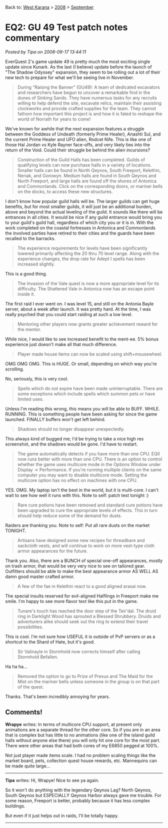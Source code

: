 Back to: [West Karana](/posts/westkarana.md) > [2008](/posts/2008/westkarana.md) > [September](./westkarana.md)
# EQ2: GU 49 Test patch notes commentary

*Posted by Tipa on 2008-09-17 13:44:11*

EverQuest 2's game update 49 is pretty much the most exciting single update since Kunark. As the last (I believe) update before the launch of "The Shadow Odyssey" expansion, they seem to be rolling out a lot of their new tech to prepare for what we'll be seeing live in November.


> During “Raising the Banner” (GU49): A team of dedicated excavators and researchers have begun to uncover a remarkable find in the dunes of Sinking Sands. They have numerous tasks for any recruits willing to help defend the site, excavate relics, maintain their assisting clockworks and provide crafted supplies for the team. They cannot fathom how important this project is and how it is fated to reshape the world of Norrath for years to come!



We've known for awhile that the next expansion features a struggle between the Goddess of Undeath (formerly Prime Healer), Anashti Sul, and the current Prime Healer and UFO alien, Rodcet Nife. This is like one of those Hal Jordan vs Kyle Rayner face-offs, and very likely ties into the return of the Void. Could their struggle be behind the alien incursions?


> Construction of the Guild Halls has been completed. Guilds of qualifying levels can now purchase halls in a variety of locations. Smaller halls can be found in North Qeynos, South Freeport, Kelethin, Neriak, and Gorowyn. Medium halls are found in South Qeynos and North Freeport, and large halls are found off the shores of Antonica and Commonlands. Click on the corresponding doors, or mariner bells on the docks, to access these new structures.




I don't know how popular guild halls will be. The larger guilds can get huge benefits, but for most smaller guilds, it will just be an additional burden, above and beyond the actual leveling of the guild. It sounds like there will be entrances in all cities. It would be nice if any guild entrance would bring you to your guild's guild hall, regardless of which city you or it is in.
 With the work completed on the coastal fortresses in Antonica and Commonlands the involved parties have retired to their cities and the guards have been recalled to the barracks.


> The experience requirements for levels have been significantly lowered primarily affecting the 20 thru 70 level range. Along with the experience changes, the drop rate for Adept I spells has been increased slightly.



This is a good thing.


> The Invasion of the Vale quest is now a more appropriate level for its difficulty. The Shattered Vale in Antonica now has an escape point inside it.




The first raid I ever went on. I was level 15, and still on the Antonia Bayle server, about a week after launch. It was pretty hard. At the time, I was really psyched that you could start raiding at such a low level.


> Mentoring other players now grants greater achievement reward for the mentor.



While nice, I would like to see increased benefit to the ment-ee. 5% bonus experience just doesn't make all that much difference.


> Player made house items can now be scaled using shift+mousewheel.



OMG OMG OMG. This is HUGE. Or small, depending on which way you're scrolling.

No, seriously, this is very cool.


> Spells which do not expire have been made uninterruptable. There are some exceptions which include spells which summon pets or have limited uses.



Unless I'm reading this wrong, this means you will be able to BUFF. WHILE. RUNNING. This is something people have been asking for since the game launched. FINALLY buffers won't get left behind.


> Shadows should no longer disappear unexpectedly.



This always kind of bugged me; I'd be trying to take a nice high res screenshot, and the shadows would be gone. I'd have to restart.
 

> The game automatically detects if you have more than one CPU. EQII now runs better with more than one CPU. There is an option to control whether the game uses multicore mode in the Options Window under Display -> Performance. If you're running multiple clients on the same computer you may want to disable multicore mode. Setting the multicore option has no effect on machines with one CPU.




YES. OMG. My laptop isn't the best in the world, but it is multi-core. I can't wait to see how well it runs with this. Note to self: patch test tonight :)


> Rare cure potions have been removed and standard cure potions have been upgraded to cure the appropriate levels of effects. This in turn should help reduce some of the demand for dusts.



Raiders are thanking you. Note to self: Put all rare dusts on the market TONIGHT.


> Artisans have designed some new recipes for threadbare and sackcloth vests, and will continue to work on more vest-type cloth armor appearances for the future.



Thank you. Also, there are a BUNCH of special one-off appearances, mostly on trash armor, that would be very very nice to see on tailored gear. Outfitters should be able to make the best appearance armor AS WELL AS damn good master crafted armor.


> A few of the fae in Kelethin react to a good aligned arasai now.



The special insults reserved for evil-aligned Halflings in Freeport make me smile. I'm happy to see more flavor text like this put in the game.
 

> Tunare's touch has reached the door step of the Teir'dal. The druid ring in Darklight Wood has sprouted a Blessed Shrubbery. Druids and adventurers alike should seek out the ring to extend their travel possibilities.



This is cool. I'm not sure how USEFUL it is outside of PvP servers or as a shortcut to the Shard of Hate, but it's good.


> Sir Valinayle in Stormhold now corrects himself after calling Stormhold Befallen.



Ha ha ha...


> Removed the option to go to Prize of Prexus and The Maid for the Mist on the mariner bells unless someone in the group is on that part of the quest.



Thanks. That's been incredibly annoying for years.


## Comments!

**Wrapye** writes: In terms of multicore CPU support, at present only animations are a separate thread for the other core. So if you are in an area that is complex but has little to no animations (like one of the island guild halls without anyone else there) you will only hit one core for the most part. There were other areas that had both cores of my E6850 pegged at 100%.

Not just player made items scale. I had no problem scaling things like the market board, pets, collection quest house rewards, etc. Mannequins can be made quite large...

---

**Tipa** writes: Hi, Wrapye! Nice to see ya again.

So it won't do anything with the legendary Qeynos Lag? North Qeynos, South Qeynos but ESPECIALLY Qeynos Harbor always gave me trouble. For some reason, Freeport is better, probably because it has less complex buildings.

But even if it just helps out in raids, I'll be totally happy.

---

